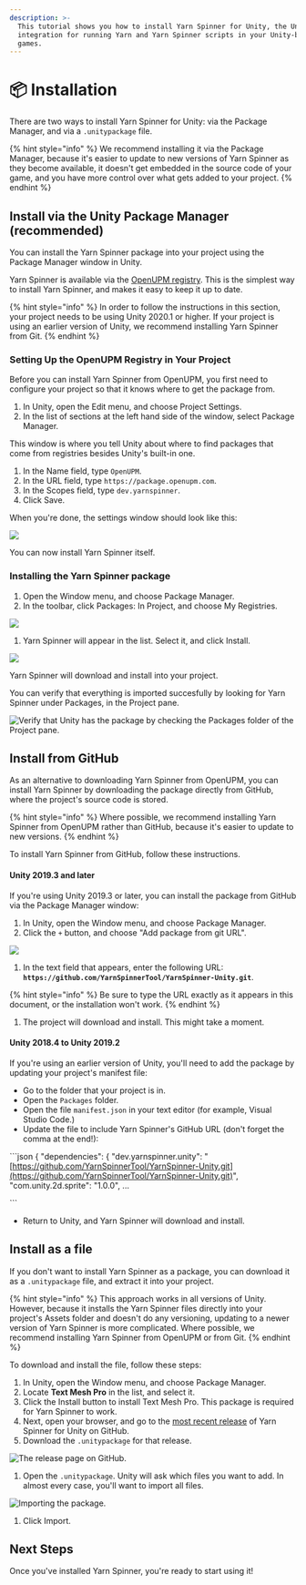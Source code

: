 ```yaml
---
description: >-
  This tutorial shows you how to install Yarn Spinner for Unity, the Unity
  integration for running Yarn and Yarn Spinner scripts in your Unity-based
  games.
---
```


# 📦 Installation

There are two ways to install Yarn Spinner for Unity: via the Package Manager, and via a `.unitypackage` file.

{% hint style="info" %}
We recommend installing it via the Package Manager, because it's easier to update to new versions of Yarn Spinner as they become available, it doesn't get embedded in the source code of your game, and you have more control over what gets added to your project.
{% endhint %}

## Install via the Unity Package Manager \(recommended\)

You can install the Yarn Spinner package into your project using the Package Manager window in Unity.

Yarn Spinner is available via the [OpenUPM registry](https://openupm.com). This is the simplest way to install Yarn Spinner, and makes it easy to keep it up to date.

{% hint style="info" %}
In order to follow the instructions in this section, your project needs to be using Unity 2020.1 or higher. If your project is using an earlier version of Unity, we recommend installing Yarn Spinner from Git.
{% endhint %}

### Setting Up the OpenUPM Registry in Your Project

Before you can install Yarn Spinner from OpenUPM, you first need to configure your project so that it knows where to get the package from.

1. In Unity, open the Edit menu, and choose Project Settings.
2. In the list of sections at the left hand side of the window, select Package Manager.

This window is where you tell Unity about where to find packages that come from registries besides Unity's built-in one.

1. In the Name field, type `OpenUPM`.
2. In the URL field, type `https://package.openupm.com`. 
3. In the Scopes field, type `dev.yarnspinner`. 
4. Click Save.

When you're done, the settings window should look like this:

![](../.gitbook/assets/installing-unity-package-manager-registry.png)

You can now install Yarn Spinner itself.

### Installing the Yarn Spinner package

1. Open the Window menu, and choose Package Manager.
2. In the toolbar, click Packages: In Project, and choose My Registries.

![](../.gitbook/assets/installing-unity-package-manager-select-package-list.png)

1. Yarn Spinner will appear in the list. Select it, and click Install.

![](../.gitbook/assets/installing-unity-package-manager-registry-select-package.png)

Yarn Spinner will download and install into your project.

You can verify that everything is imported succesfully by looking for Yarn Spinner under Packages, in the Project pane.

![Verify that Unity has the package by checking the Packages folder of the Project pane.](../.gitbook/assets/screen-shot-2021-03-07-at-2.16.14-pm.png)

## Install from GitHub

As an alternative to downloading Yarn Spinner from OpenUPM, you can install Yarn Spinner by downloading the package directly from GitHub, where the project's source code is stored.

{% hint style="info" %}
Where possible, we recommend installing Yarn Spinner from OpenUPM rather than GitHub, because it's easier to update to new versions.
{% endhint %}

To install Yarn Spinner from GitHub, follow these instructions.

#### Unity 2019.3 and later

If you're using Unity 2019.3 or later, you can install the package from GitHub via the Package Manager window:

1. In Unity, open the Window menu, and choose Package Manager.
2. Click the `+` button, and choose "Add package from git URL".

![](../.gitbook/assets/installing-unity-git-select-url.png)

1. In the text field that appears, enter the following URL: **`https://github.com/YarnSpinnerTool/YarnSpinner-Unity.git`**.

{% hint style="info" %}
Be sure to type the URL exactly as it appears in this document, or the installation won't work.
{% endhint %}

1. The project will download and install. This might take a moment.

#### Unity 2018.4 to Unity 2019.2

If you're using an earlier version of Unity, you'll need to add the package by updating your project's manifest file:

* Go to the folder that your project is in.
* Open the `Packages` folder.
* Open the file `manifest.json` in your text editor \(for example, Visual Studio Code.\)
* Update the file to include Yarn Spinner's GitHub URL \(don't forget the comma at the end!\):

\`\`\`json { "dependencies": { "dev.yarnspinner.unity": "[https://github.com/YarnSpinnerTool/YarnSpinner-Unity.git](https://github.com/YarnSpinnerTool/YarnSpinner-Unity.git)", "com.unity.2d.sprite": "1.0.0", ...

\`\`\`

* Return to Unity, and Yarn Spinner will download and install.

## Install as a file

If you don't want to install Yarn Spinner as a package, you can download it as a `.unitypackage` file, and extract it into your project.

{% hint style="info" %}
This approach works in all versions of Unity. However, because it installs the Yarn Spinner files directly into your project's Assets folder and doesn't do any versioning, updating to a newer version of Yarn Spinner is more complicated. Where possible, we recommend installing Yarn Spinner from OpenUPM or from Git.
{% endhint %}

To download and install the file, follow these steps:

1. In Unity, open the Window menu, and choose Package Manager.
2. Locate **Text Mesh Pro** in the list, and select it. 
3. Click the Install button to install Text Mesh Pro. This package is required for Yarn Spinner to work.
4. Next, open your browser, and go to the [most recent release](https://github.com/YarnSpinnerTool/YarnSpinner-Unity/releases/latest) of Yarn Spinner for Unity on GitHub.
5. Download the `.unitypackage` for that release.

![The release page on GitHub.](../.gitbook/assets/installing-unity-from-file-releases-page-1.0.png)

1. Open the `.unitypackage`. Unity will ask which files you want to add. In almost every case, you'll want to import all files.

![Importing the package.](../.gitbook/assets/installing-unity-from-file-package-import-1.0.png)

1. Click Import.

## Next Steps

Once you've installed Yarn Spinner, you're ready to start using it!

